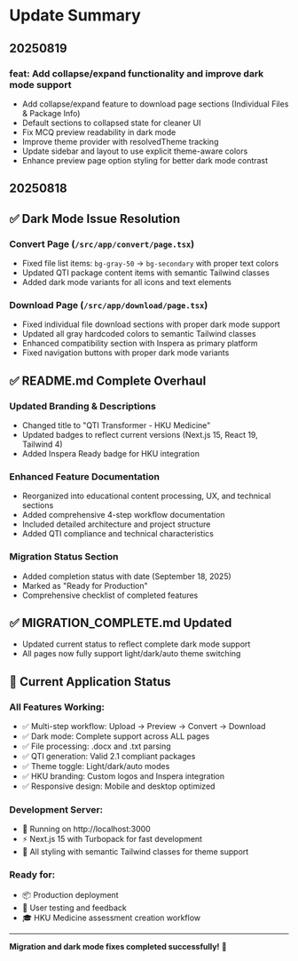 # Update Summary


## 20250819
### feat: Add collapse/expand functionality and improve dark mode support
- Add collapse/expand feature to download page sections (Individual Files & Package Info)
- Default sections to collapsed state for cleaner UI
- Fix MCQ preview readability in dark mode
- Improve theme provider with resolvedTheme tracking
- Update sidebar and layout to use explicit theme-aware colors
- Enhance preview page option styling for better dark mode contrast


## 20250818
## ✅ Dark Mode Issue Resolution

### **Convert Page (`/src/app/convert/page.tsx`)**
- Fixed file list items: `bg-gray-50` → `bg-secondary` with proper text colors
- Updated QTI package content items with semantic Tailwind classes
- Added dark mode variants for all icons and text elements

### **Download Page (`/src/app/download/page.tsx`)**
- Fixed individual file download sections with proper dark mode support
- Updated all gray hardcoded colors to semantic Tailwind classes
- Enhanced compatibility section with Inspera as primary platform
- Fixed navigation buttons with proper dark mode variants

## ✅ README.md Complete Overhaul

### **Updated Branding & Descriptions**
- Changed title to "QTI Transformer - HKU Medicine"
- Updated badges to reflect current versions (Next.js 15, React 19, Tailwind 4)
- Added Inspera Ready badge for HKU integration

### **Enhanced Feature Documentation**
- Reorganized into educational content processing, UX, and technical sections
- Added comprehensive 4-step workflow documentation
- Included detailed architecture and project structure
- Added QTI compliance and technical characteristics

### **Migration Status Section**
- Added completion status with date (September 18, 2025)
- Marked as "Ready for Production"
- Comprehensive checklist of completed features

## ✅ MIGRATION_COMPLETE.md Updated
- Updated current status to reflect complete dark mode support
- All pages now fully support light/dark/auto theme switching

## 🎯 Current Application Status

### **All Features Working:**
- ✅ Multi-step workflow: Upload → Preview → Convert → Download
- ✅ Dark mode: Complete support across ALL pages
- ✅ File processing: .docx and .txt parsing
- ✅ QTI generation: Valid 2.1 compliant packages
- ✅ Theme toggle: Light/dark/auto modes
- ✅ HKU branding: Custom logos and Inspera integration
- ✅ Responsive design: Mobile and desktop optimized

### **Development Server:**
- 🚀 Running on http://localhost:3000
- ⚡ Next.js 15 with Turbopack for fast development
- 🎨 All styling with semantic Tailwind classes for theme support

### **Ready for:**
- 📦 Production deployment
- 👥 User testing and feedback
- 🎓 HKU Medicine assessment creation workflow

---
**Migration and dark mode fixes completed successfully!** 🎉

